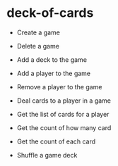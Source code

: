 # deck-of-cards

- Create a game

- Delete a game

- Add a deck to the game

- Add a player to the game

- Remove a player to the game

- Deal cards to a player in a game

- Get the list of cards for a player

- Get the count of how many card

- Get the count of each card

- Shuffle a game deck

